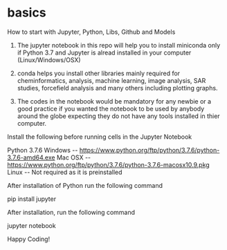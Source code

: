# basics
How to start with Jupyter, Python, Libs, Github and Models


1. The jupyter notebook in this repo will help you to install miniconda
only if Python 3.7 and Jupyter is alread installed in your computer (Linux/Windows/OSX)

2. conda helps you install other libraries mainly required for cheminformatics, analysis, machine learning, image analysis, SAR studies, forcefield analysis and many others including plotting graphs.

3. The codes in the notebook would be mandatory for any newbie or a good practice if you wanted the notebook to be used by anybody around the globe expecting they do not have any tools installed in thier computer.

Install the following before running cells in the Jupyter Notebook

Python 3.7.6
Windows  --  https://www.python.org/ftp/python/3.7.6/python-3.7.6-amd64.exe
Mac OSX  --  https://www.python.org/ftp/python/3.7.6/python-3.7.6-macosx10.9.pkg
Linux    --  Not required as it is preinstalled

After installation of Python run the following command

pip install jupyter

After installation, run the following command

jupyter notebook

Happy Coding!
